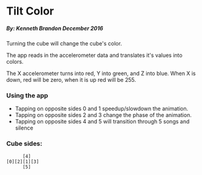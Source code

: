 # Tilt Color
##### By: Kenneth Brandon December 2016

Turning the cube will change the cube's color.

The app reads in the accelerometer data and translates it's values into colors.

The X accelerometer turns into red, Y into green, and Z into blue.
When X is down, red will be zero, when it is up red will be 255.
### Using the app
* Tapping on opposite sides 0 and 1 speedup/slowdown the animation.
* Tapping on opposite sides 2 and 3 change the phase of the animation.
* Tapping on opposite sides 4 and 5 will transition through 5 songs and silence

### Cube sides:
```
      [4]
[0][2][1][3]
      [5]
```
